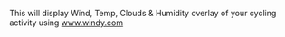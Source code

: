 This will display Wind, Temp, Clouds & Humidity overlay of your cycling activity using www.windy.com

